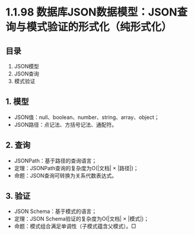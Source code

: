 # 1.1.98 数据库JSON数据模型：JSON查询与模式验证的形式化（纯形式化）

## 目录

1. JSON模型
2. JSON查询
3. 模式验证

## 1. 模型

- JSON值：null、boolean、number、string、array、object；
- JSON路径：点记法、方括号记法、通配符。

## 2. 查询

- JSONPath：基于路径的查询语言；
- 定理：JSONPath查询的复杂度为O(|文档| × |路径|)；
- 命题：JSON查询可转换为关系代数表达式。

## 3. 验证

- JSON Schema：基于模式的语言；
- 定理：JSON Schema验证的复杂度为O(|文档| × |模式|)；
- 命题：模式组合满足单调性（子模式蕴含父模式）。□
